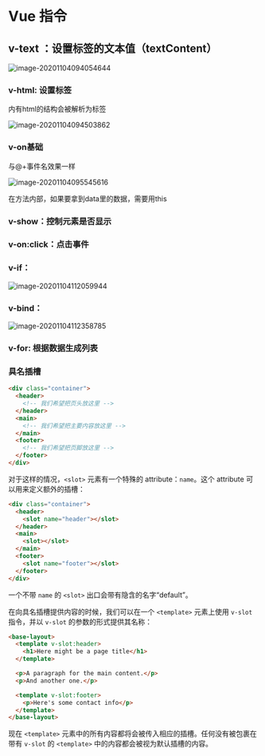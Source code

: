 # Vue 指令

## v-text  ：设置标签的文本值（textContent）

![image-20201104094054644](C:\Users\Stefan\AppData\Roaming\Typora\typora-user-images\image-20201104094054644.png)



### v-html: 设置标签

内有html的结构会被解析为标签

![image-20201104094503862](C:\Users\Stefan\AppData\Roaming\Typora\typora-user-images\image-20201104094503862.png)



### v-on基础

与@+事件名效果一样

![image-20201104095545616](C:\Users\Stefan\AppData\Roaming\Typora\typora-user-images\image-20201104095545616.png)

在方法内部，如果要拿到data里的数据，需要用this



### v-show：控制元素是否显示

### v-on:click：点击事件

### v-if：

![image-20201104112059944](C:\Users\Stefan\AppData\Roaming\Typora\typora-user-images\image-20201104112059944.png)

### v-bind：

![image-20201104112358785](C:\Users\Stefan\AppData\Roaming\Typora\typora-user-images\image-20201104112358785.png)



### v-for: 根据数据生成列表





### 具名插槽

```html
<div class="container">
  <header>
    <!-- 我们希望把页头放这里 -->
  </header>
  <main>
    <!-- 我们希望把主要内容放这里 -->
  </main>
  <footer>
    <!-- 我们希望把页脚放这里 -->
  </footer>
</div>
```

对于这样的情况，`<slot>` 元素有一个特殊的 attribute：`name`。这个 attribute 可以用来定义额外的插槽：

```html
<div class="container">
  <header>
    <slot name="header"></slot>
  </header>
  <main>
    <slot></slot>
  </main>
  <footer>
    <slot name="footer"></slot>
  </footer>
</div>
```

一个不带 `name` 的 `<slot>` 出口会带有隐含的名字“default”。

在向具名插槽提供内容的时候，我们可以在一个 `<template>` 元素上使用 `v-slot` 指令，并以 `v-slot` 的参数的形式提供其名称：

```html
<base-layout>
  <template v-slot:header>
    <h1>Here might be a page title</h1>
  </template>

  <p>A paragraph for the main content.</p>
  <p>And another one.</p>

  <template v-slot:footer>
    <p>Here's some contact info</p>
  </template>
</base-layout>
```

现在 `<template>` 元素中的所有内容都将会被传入相应的插槽。任何没有被包裹在带有 `v-slot` 的 `<template>` 中的内容都会被视为默认插槽的内容。